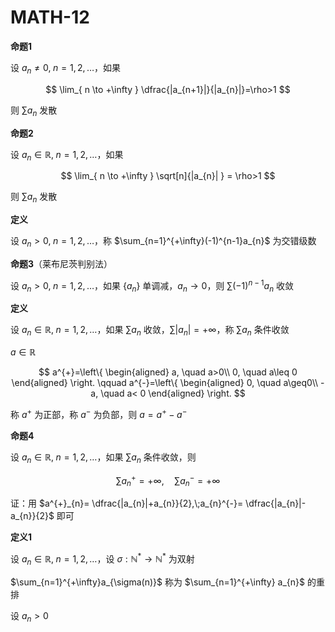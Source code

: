 # MATH-12

**命题1**

设 $a_{n}\neq 0,\; n=1,2,\dots$，如果

$$
\lim_{ n \to +\infty }  \dfrac{|a_{n+1}|}{|a_{n}|}=\rho>1
$$

则 $\sum a_{n}$ 发散

**命题2**

设 $a_{n}\in \mathbb{R},\;n=1,2,\dots$，如果

$$
\lim_{ n \to +\infty } \sqrt[n]{|a_{n}|  } = \rho>1
$$

则 $\sum a_{n}$ 发散

**定义**

设 $a_{n}>0,\;n=1,2,\dots$，称 $\sum_{n=1}^{+\infty}(-1)^{n-1}a_{n}$ 为交错级数

**命题3**（莱布尼茨判别法）

设 $a_{n}>0,\;n=1,2,\dots$，如果 $\{ a_{n} \}$ 单调减，$a_{n}\to 0$，则 $\sum(-1)^{n-1}a_{n}$ 收敛

**定义**

设 $a_{n}\in \mathbb{R},\; n=1,2,\dots$，如果 $\sum a_{n}$ 收敛，$\sum|a_{n}|=+\infty$，称 $\sum a_{n}$ 条件收敛

$a\in \mathbb{R}$

$$
a^{+}=\left\{
\begin{aligned}
a, \quad a>0\\
0, \quad a\leq 0
\end{aligned}
\right.
\qquad
a^{-}=\left\{
\begin{aligned}
0, \quad a\geq0\\
-a, \quad a< 0
\end{aligned}
\right.
$$

称 $a^{+}$ 为正部，称 $a^{-}$ 为负部，则 $a=a^{+}-a^{-}$

**命题4**

设 $a_{n}\in \mathbb{R},\;n=1,2,\dots$，如果 $\sum a_{n}$ 条件收敛，则

$$
\sum a_{n}^{+}=+\infty, \quad \sum a_{n}^{-}=+\infty
$$

证：用 $a^{+}_{n}= \dfrac{|a_{n}|+a_{n}}{2},\;a_{n}^{-}= \dfrac{|a_{n}|-a_{n}}{2}$ 即可

**定义1**

设 $a_{n}\in \mathbb{R},\;n=1,2,\dots$，设 $\sigma:\mathbb{N}^{*}\to \mathbb{N}^{*}$ 为双射

$\sum_{n=1}^{+\infty}a_{\sigma(n)}$ 称为 $\sum_{n=1}^{+\infty} a_{n}$ 的重排

设 $a_{n}>0$